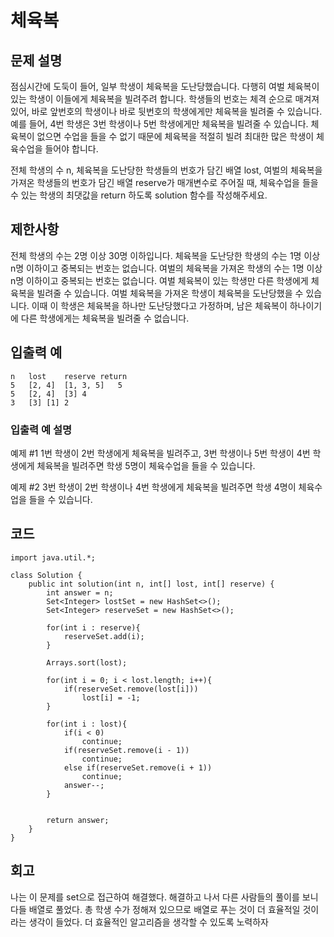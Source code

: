 # 체육복
## 문제 설명
점심시간에 도둑이 들어, 일부 학생이 체육복을 도난당했습니다. 다행히 여벌 체육복이 있는 학생이 이들에게 체육복을 빌려주려 합니다. 학생들의 번호는 체격 순으로 매겨져 있어, 바로 앞번호의 학생이나 바로 뒷번호의 학생에게만 체육복을 빌려줄 수 있습니다. 예를 들어, 4번 학생은 3번 학생이나 5번 학생에게만 체육복을 빌려줄 수 있습니다. 체육복이 없으면 수업을 들을 수 없기 때문에 체육복을 적절히 빌려 최대한 많은 학생이 체육수업을 들어야 합니다.

전체 학생의 수 n, 체육복을 도난당한 학생들의 번호가 담긴 배열 lost, 여벌의 체육복을 가져온 학생들의 번호가 담긴 배열 reserve가 매개변수로 주어질 때, 체육수업을 들을 수 있는 학생의 최댓값을 return 하도록 solution 함수를 작성해주세요.

## 제한사항
전체 학생의 수는 2명 이상 30명 이하입니다.
체육복을 도난당한 학생의 수는 1명 이상 n명 이하이고 중복되는 번호는 없습니다.
여벌의 체육복을 가져온 학생의 수는 1명 이상 n명 이하이고 중복되는 번호는 없습니다.
여벌 체육복이 있는 학생만 다른 학생에게 체육복을 빌려줄 수 있습니다.
여벌 체육복을 가져온 학생이 체육복을 도난당했을 수 있습니다. 이때 이 학생은 체육복을 하나만 도난당했다고 가정하며, 남은 체육복이 하나이기에 다른 학생에게는 체육복을 빌려줄 수 없습니다.
## 입출력 예
```
n	lost	reserve	return
5	[2, 4]	[1, 3, 5]	5
5	[2, 4]	[3]	4
3	[3]	[1]	2
```

### 입출력 예 설명
예제 #1
1번 학생이 2번 학생에게 체육복을 빌려주고, 3번 학생이나 5번 학생이 4번 학생에게 체육복을 빌려주면 학생 5명이 체육수업을 들을 수 있습니다.

예제 #2
3번 학생이 2번 학생이나 4번 학생에게 체육복을 빌려주면 학생 4명이 체육수업을 들을 수 있습니다.

## 코드
```
import java.util.*;

class Solution {
    public int solution(int n, int[] lost, int[] reserve) {
        int answer = n;
        Set<Integer> lostSet = new HashSet<>();
        Set<Integer> reserveSet = new HashSet<>();
        
        for(int i : reserve){
            reserveSet.add(i);
        }
        
        Arrays.sort(lost);
        
        for(int i = 0; i < lost.length; i++){
            if(reserveSet.remove(lost[i]))
                lost[i] = -1;         
        }
        
        for(int i : lost){
            if(i < 0)
                continue;
            if(reserveSet.remove(i - 1))
                continue;
            else if(reserveSet.remove(i + 1))
                continue;
            answer--;
        }
        
        
        return answer;
    }
}
```

## 회고
나는 이 문제를 set으로 접근하여 해결했다.
해결하고 나서 다른 사람들의 풀이를 보니 다들 배열로 풀었다.
총 학생 수가 정해져 있으므로 배열로 푸는 것이 더 효율적일 것이라는 생각이 들었다.
더 효율적인 알고리즘을 생각할 수 있도록 노력하자
